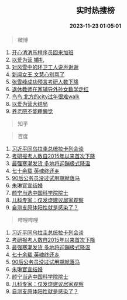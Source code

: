 <div align="center"><h2>实时热搜榜</h2><h4>2023-11-23 01:05:01</h4></div>

> 微博  

1. [开心消消乐程序员回来加班](https://s.weibo.com/weibo?q=%23%E5%BC%80%E5%BF%83%E6%B6%88%E6%B6%88%E4%B9%90%E7%A8%8B%E5%BA%8F%E5%91%98%E5%9B%9E%E6%9D%A5%E5%8A%A0%E7%8F%AD%23&t=31&band_rank=1&Refer=top)<br />
2. [以爱为营 婚礼](https://s.weibo.com/weibo?q=%E4%BB%A5%E7%88%B1%E4%B8%BA%E8%90%A5%20%E5%A9%9A%E7%A4%BC&t=31&band_rank=2&Refer=top)<br />
3. [对风雪中的环卫工人说声谢谢](https://s.weibo.com/weibo?q=%23%E5%AF%B9%E9%A3%8E%E9%9B%AA%E4%B8%AD%E7%9A%84%E7%8E%AF%E5%8D%AB%E5%B7%A5%E4%BA%BA%E8%AF%B4%E5%A3%B0%E8%B0%A2%E8%B0%A2%23&t=31&band_rank=3&Refer=top)<br />
4. [新闻女王 文慧心别骂了](https://s.weibo.com/weibo?q=%E6%96%B0%E9%97%BB%E5%A5%B3%E7%8E%8B%20%E6%96%87%E6%85%A7%E5%BF%83%E5%88%AB%E9%AA%82%E4%BA%86&t=31&band_rank=4&Refer=top)<br />
5. [张雪峰成功预言考研人数下降](https://s.weibo.com/weibo?q=%23%E5%BC%A0%E9%9B%AA%E5%B3%B0%E6%88%90%E5%8A%9F%E9%A2%84%E8%A8%80%E8%80%83%E7%A0%94%E4%BA%BA%E6%95%B0%E4%B8%8B%E9%99%8D%23&t=31&band_rank=5&Refer=top)<br />
6. [退休教师在家辅导外孙女数学走红](https://s.weibo.com/weibo?q=%23%E9%80%80%E4%BC%91%E6%95%99%E5%B8%88%E5%9C%A8%E5%AE%B6%E8%BE%85%E5%AF%BC%E5%A4%96%E5%AD%99%E5%A5%B3%E6%95%B0%E5%AD%A6%E8%B5%B0%E7%BA%A2%23&t=31&band_rank=6&Refer=top)<br />
7. [鸟鸟 北方的city过年很难walk](https://s.weibo.com/weibo?q=%E9%B8%9F%E9%B8%9F%20%E5%8C%97%E6%96%B9%E7%9A%84city%E8%BF%87%E5%B9%B4%E5%BE%88%E9%9A%BEwalk&t=31&band_rank=7&Refer=top)<br />
8. [以爱为营大结局](https://s.weibo.com/weibo?q=%E4%BB%A5%E7%88%B1%E4%B8%BA%E8%90%A5%E5%A4%A7%E7%BB%93%E5%B1%80&t=31&band_rank=8&Refer=top)<br />
9. [养老院不能睡懒觉](https://s.weibo.com/weibo?q=%E5%85%BB%E8%80%81%E9%99%A2%E4%B8%8D%E8%83%BD%E7%9D%A1%E6%87%92%E8%A7%89&t=31&band_rank=9&Refer=top)<br />

> 知乎  


> 百度  

1. [习近平同乌拉圭总统拉卡列会谈](https://www.baidu.com/s?wd=%E4%B9%A0%E8%BF%91%E5%B9%B3%E5%90%8C%E4%B9%8C%E6%8B%89%E5%9C%AD%E6%80%BB%E7%BB%9F%E6%8B%89%E5%8D%A1%E5%88%97%E4%BC%9A%E8%B0%88&sa=fyb_news&rsv_dl=fyb_news)<br />
2. [考研报考人数自2015年以来首次下降](https://www.baidu.com/s?wd=%E8%80%83%E7%A0%94%E6%8A%A5%E8%80%83%E4%BA%BA%E6%95%B0%E8%87%AA2015%E5%B9%B4%E4%BB%A5%E6%9D%A5%E9%A6%96%E6%AC%A1%E4%B8%8B%E9%99%8D&sa=fyb_news&rsv_dl=fyb_news)<br />
3. [最强寒潮发货 多地将迎蹦极式降温](https://www.baidu.com/s?wd=%E6%9C%80%E5%BC%BA%E5%AF%92%E6%BD%AE%E5%8F%91%E8%B4%A7+%E5%A4%9A%E5%9C%B0%E5%B0%86%E8%BF%8E%E8%B9%A6%E6%9E%81%E5%BC%8F%E9%99%8D%E6%B8%A9&sa=fyb_news&rsv_dl=fyb_news)<br />
4. [七十余载 英魂终还乡](https://www.baidu.com/s?wd=%E4%B8%83%E5%8D%81%E4%BD%99%E8%BD%BD+%E8%8B%B1%E9%AD%82%E7%BB%88%E8%BF%98%E4%B9%A1&sa=fyb_news&rsv_dl=fyb_news)<br />
5. [90后公务员没过试用期就落马](https://www.baidu.com/s?wd=90%E5%90%8E%E5%85%AC%E5%8A%A1%E5%91%98%E6%B2%A1%E8%BF%87%E8%AF%95%E7%94%A8%E6%9C%9F%E5%B0%B1%E8%90%BD%E9%A9%AC&sa=fyb_news&rsv_dl=fyb_news)<br />
6. [朱琳官宣结婚](https://www.baidu.com/s?wd=%E6%9C%B1%E7%90%B3%E5%AE%98%E5%AE%A3%E7%BB%93%E5%A9%9A&sa=fyb_news&rsv_dl=fyb_news)<br />
7. [颜宁当选中国科学院院士](https://www.baidu.com/s?wd=%E9%A2%9C%E5%AE%81%E5%BD%93%E9%80%89%E4%B8%AD%E5%9B%BD%E7%A7%91%E5%AD%A6%E9%99%A2%E9%99%A2%E5%A3%AB&sa=fyb_news&rsv_dl=fyb_news)<br />
8. [儿科专家：仅发烧建议居家观察](https://www.baidu.com/s?wd=%E5%84%BF%E7%A7%91%E4%B8%93%E5%AE%B6%EF%BC%9A%E4%BB%85%E5%8F%91%E7%83%A7%E5%BB%BA%E8%AE%AE%E5%B1%85%E5%AE%B6%E8%A7%82%E5%AF%9F&sa=fyb_news&rsv_dl=fyb_news)<br />
9. [自测支原体阳性就是感染了？](https://www.baidu.com/s?wd=%E8%87%AA%E6%B5%8B%E6%94%AF%E5%8E%9F%E4%BD%93%E9%98%B3%E6%80%A7%E5%B0%B1%E6%98%AF%E6%84%9F%E6%9F%93%E4%BA%86%EF%BC%9F&sa=fyb_news&rsv_dl=fyb_news)<br />

> 哔哩哔哩  

1. [习近平同乌拉圭总统拉卡列会谈](https://www.baidu.com/s?wd=%E4%B9%A0%E8%BF%91%E5%B9%B3%E5%90%8C%E4%B9%8C%E6%8B%89%E5%9C%AD%E6%80%BB%E7%BB%9F%E6%8B%89%E5%8D%A1%E5%88%97%E4%BC%9A%E8%B0%88&sa=fyb_news&rsv_dl=fyb_news)<br />
2. [考研报考人数自2015年以来首次下降](https://www.baidu.com/s?wd=%E8%80%83%E7%A0%94%E6%8A%A5%E8%80%83%E4%BA%BA%E6%95%B0%E8%87%AA2015%E5%B9%B4%E4%BB%A5%E6%9D%A5%E9%A6%96%E6%AC%A1%E4%B8%8B%E9%99%8D&sa=fyb_news&rsv_dl=fyb_news)<br />
3. [最强寒潮发货 多地将迎蹦极式降温](https://www.baidu.com/s?wd=%E6%9C%80%E5%BC%BA%E5%AF%92%E6%BD%AE%E5%8F%91%E8%B4%A7+%E5%A4%9A%E5%9C%B0%E5%B0%86%E8%BF%8E%E8%B9%A6%E6%9E%81%E5%BC%8F%E9%99%8D%E6%B8%A9&sa=fyb_news&rsv_dl=fyb_news)<br />
4. [七十余载 英魂终还乡](https://www.baidu.com/s?wd=%E4%B8%83%E5%8D%81%E4%BD%99%E8%BD%BD+%E8%8B%B1%E9%AD%82%E7%BB%88%E8%BF%98%E4%B9%A1&sa=fyb_news&rsv_dl=fyb_news)<br />
5. [90后公务员没过试用期就落马](https://www.baidu.com/s?wd=90%E5%90%8E%E5%85%AC%E5%8A%A1%E5%91%98%E6%B2%A1%E8%BF%87%E8%AF%95%E7%94%A8%E6%9C%9F%E5%B0%B1%E8%90%BD%E9%A9%AC&sa=fyb_news&rsv_dl=fyb_news)<br />
6. [朱琳官宣结婚](https://www.baidu.com/s?wd=%E6%9C%B1%E7%90%B3%E5%AE%98%E5%AE%A3%E7%BB%93%E5%A9%9A&sa=fyb_news&rsv_dl=fyb_news)<br />
7. [颜宁当选中国科学院院士](https://www.baidu.com/s?wd=%E9%A2%9C%E5%AE%81%E5%BD%93%E9%80%89%E4%B8%AD%E5%9B%BD%E7%A7%91%E5%AD%A6%E9%99%A2%E9%99%A2%E5%A3%AB&sa=fyb_news&rsv_dl=fyb_news)<br />
8. [儿科专家：仅发烧建议居家观察](https://www.baidu.com/s?wd=%E5%84%BF%E7%A7%91%E4%B8%93%E5%AE%B6%EF%BC%9A%E4%BB%85%E5%8F%91%E7%83%A7%E5%BB%BA%E8%AE%AE%E5%B1%85%E5%AE%B6%E8%A7%82%E5%AF%9F&sa=fyb_news&rsv_dl=fyb_news)<br />
9. [自测支原体阳性就是感染了？](https://www.baidu.com/s?wd=%E8%87%AA%E6%B5%8B%E6%94%AF%E5%8E%9F%E4%BD%93%E9%98%B3%E6%80%A7%E5%B0%B1%E6%98%AF%E6%84%9F%E6%9F%93%E4%BA%86%EF%BC%9F&sa=fyb_news&rsv_dl=fyb_news)<br />
